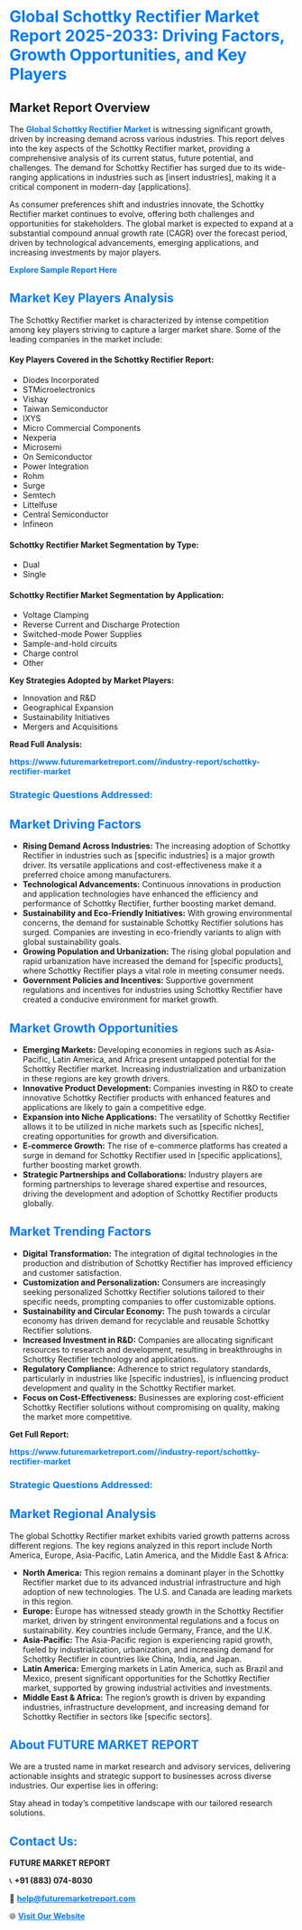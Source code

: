 <h1 style="color: #007BFF;">Global Schottky Rectifier Market Report 2025-2033: Driving Factors, Growth Opportunities, and Key Players</h1>

<section id="overview">
<h2>Market Report Overview</h2>
<p>The <a href="https://www.futuremarketreport.com//industry-report/schottky-rectifier-market" style="color: #007BFF; text-decoration: none;"><strong>Global Schottky Rectifier Market</strong></a> is witnessing significant growth, driven by increasing demand across various industries. This report delves into the key aspects of the Schottky Rectifier market, providing a comprehensive analysis of its current status, future potential, and challenges. The demand for Schottky Rectifier has surged due to its wide-ranging applications in industries such as [insert industries], making it a critical component in modern-day [applications].</p>
<p>As consumer preferences shift and industries innovate, the Schottky Rectifier market continues to evolve, offering both challenges and opportunities for stakeholders. The global market is expected to expand at a substantial compound annual growth rate (CAGR) over the forecast period, driven by technological advancements, emerging applications, and increasing investments by major players.</p>
</section>

<section id="overview">
<p><a href="https://www.futuremarketreport.com//request-sample/reportId=59173" style="color: #007BFF; text-decoration: none;"><strong>Explore Sample Report Here</strong></a></p>
</section>

<section id="key-players">
<h2 style="color: #007BFF;">Market Key Players Analysis</h2>
<p>The Schottky Rectifier market is characterized by intense competition among key players striving to capture a larger market share. Some of the leading companies in the market include:</p>
<h4>Key Players Covered in the Schottky Rectifier Report:</h4>
<ul><li>Diodes Incorporated</li><li>STMicroelectronics</li><li>Vishay</li><li>Taiwan Semiconductor</li><li>IXYS</li><li>Micro Commercial Components</li><li>Nexperia</li><li>Microsemi</li><li>On Semiconductor</li><li>Power Integration</li><li>Rohm</li><li>Surge</li><li>Semtech</li><li>Littelfuse</li><li>Central Semiconductor</li><li>Infineon</li></ul>
<h4>Schottky Rectifier Market Segmentation by Type:</h4>
<ul><li>Dual</li><li>Single</li></ul>

<h4>Schottky Rectifier Market Segmentation by Application:</h4>
<ul><li>Voltage Clamping</li><li>Reverse Current and Discharge Protection</li><li>Switched-mode Power Supplies</li><li>Sample-and-hold circuits</li><li>Charge control</li><li>Other</li></ul>
<p><strong>Key Strategies Adopted by Market Players:</strong></p>
<ul>
<li>Innovation and R&D</li>
<li>Geographical Expansion</li>
<li>Sustainability Initiatives</li>
<li>Mergers and Acquisitions</li>
</ul>
</section>

<section>
<p><strong>Read Full Analysis: </strong></p><a href="https://www.futuremarketreport.com//industry-report/schottky-rectifier-market" style="color: #007BFF; text-decoration: none;"><strong>https://www.futuremarketreport.com//industry-report/schottky-rectifier-market</strong></a>
<h3 style="color: #007BFF;">Strategic Questions Addressed:</h3>
</section>

<section id="driving-factors">
<h2 style="color: #007BFF;">Market Driving Factors</h2>
<ul>
<li><strong>Rising Demand Across Industries:</strong> The increasing adoption of Schottky Rectifier in industries such as [specific industries] is a major growth driver. Its versatile applications and cost-effectiveness make it a preferred choice among manufacturers.</li>
<li><strong>Technological Advancements:</strong> Continuous innovations in production and application technologies have enhanced the efficiency and performance of Schottky Rectifier, further boosting market demand.</li>
<li><strong>Sustainability and Eco-Friendly Initiatives:</strong> With growing environmental concerns, the demand for sustainable Schottky Rectifier solutions has surged. Companies are investing in eco-friendly variants to align with global sustainability goals.</li>
<li><strong>Growing Population and Urbanization:</strong> The rising global population and rapid urbanization have increased the demand for [specific products], where Schottky Rectifier plays a vital role in meeting consumer needs.</li>
<li><strong>Government Policies and Incentives:</strong> Supportive government regulations and incentives for industries using Schottky Rectifier have created a conducive environment for market growth.</li>
</ul>
</section>

<section id="growth-opportunities">
<h2 style="color: #007BFF;">Market Growth Opportunities</h2>
<ul>
<li><strong>Emerging Markets:</strong> Developing economies in regions such as Asia-Pacific, Latin America, and Africa present untapped potential for the Schottky Rectifier market. Increasing industrialization and urbanization in these regions are key growth drivers.</li>
<li><strong>Innovative Product Development:</strong> Companies investing in R&D to create innovative Schottky Rectifier products with enhanced features and applications are likely to gain a competitive edge.</li>
<li><strong>Expansion into Niche Applications:</strong> The versatility of Schottky Rectifier allows it to be utilized in niche markets such as [specific niches], creating opportunities for growth and diversification.</li>
<li><strong>E-commerce Growth:</strong> The rise of e-commerce platforms has created a surge in demand for Schottky Rectifier used in [specific applications], further boosting market growth.</li>
<li><strong>Strategic Partnerships and Collaborations:</strong> Industry players are forming partnerships to leverage shared expertise and resources, driving the development and adoption of Schottky Rectifier products globally.</li>
</ul>
</section>

<section id="trending-factors">
<h2 style="color: #007BFF;">Market Trending Factors</h2>
<ul>
<li><strong>Digital Transformation:</strong> The integration of digital technologies in the production and distribution of Schottky Rectifier has improved efficiency and customer satisfaction.</li>
<li><strong>Customization and Personalization:</strong> Consumers are increasingly seeking personalized Schottky Rectifier solutions tailored to their specific needs, prompting companies to offer customizable options.</li>
<li><strong>Sustainability and Circular Economy:</strong> The push towards a circular economy has driven demand for recyclable and reusable Schottky Rectifier solutions.</li>
<li><strong>Increased Investment in R&D:</strong> Companies are allocating significant resources to research and development, resulting in breakthroughs in Schottky Rectifier technology and applications.</li>
<li><strong>Regulatory Compliance:</strong> Adherence to strict regulatory standards, particularly in industries like [specific industries], is influencing product development and quality in the Schottky Rectifier market.</li>
<li><strong>Focus on Cost-Effectiveness:</strong> Businesses are exploring cost-efficient Schottky Rectifier solutions without compromising on quality, making the market more competitive.</li>
</ul>
</section>

<section>
<p><strong>Get Full Report: </strong></p><a href="https://www.futuremarketreport.com//industry-report/schottky-rectifier-market" style="color: #007BFF; text-decoration: none;"><strong>https://www.futuremarketreport.com//industry-report/schottky-rectifier-market</strong></a>
<h3 style="color: #007BFF;">Strategic Questions Addressed:</h3>
</section>


<section id="regional-analysis">
<h2 style="color: #007BFF;">Market Regional Analysis</h2>
<p>The global Schottky Rectifier market exhibits varied growth patterns across different regions. The key regions analyzed in this report include North America, Europe, Asia-Pacific, Latin America, and the Middle East & Africa:</p>
<ul>
<li><strong>North America:</strong> This region remains a dominant player in the Schottky Rectifier market due to its advanced industrial infrastructure and high adoption of new technologies. The U.S. and Canada are leading markets in this region.</li>
<li><strong>Europe:</strong> Europe has witnessed steady growth in the Schottky Rectifier market, driven by stringent environmental regulations and a focus on sustainability. Key countries include Germany, France, and the U.K.</li>
<li><strong>Asia-Pacific:</strong> The Asia-Pacific region is experiencing rapid growth, fueled by industrialization, urbanization, and increasing demand for Schottky Rectifier in countries like China, India, and Japan.</li>
<li><strong>Latin America:</strong> Emerging markets in Latin America, such as Brazil and Mexico, present significant opportunities for the Schottky Rectifier market, supported by growing industrial activities and investments.</li>
<li><strong>Middle East & Africa:</strong> The region’s growth is driven by expanding industries, infrastructure development, and increasing demand for Schottky Rectifier in sectors like [specific sectors].</li>
</ul>
</section>

<footer>
<h2 style="color: #007BFF;">About FUTURE MARKET REPORT</h2>
<p>We are a trusted name in market research and advisory services, delivering actionable insights and strategic support to businesses across diverse industries. Our expertise lies in offering:</p>

<p>Stay ahead in today’s competitive landscape with our tailored research solutions.</p>

<h2 style="color: #007BFF;">Contact Us:</h2>
<p><strong>FUTURE MARKET REPORT</strong></p>
<p>📞 <strong>+91 (883) 074-8030</strong></p>
<p>📧 <strong><a href="mailto:help@futuremarketreport.com" style="color: #007BFF;">help@futuremarketreport.com</a></strong></p>
<p>🌐 <strong><a href="https://www.futuremarketreport.com/" style="color: #007BFF;">Visit Our Website</a></strong></p>
</footer>